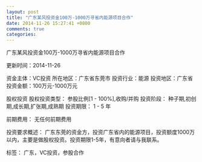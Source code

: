 ```yaml
---
layout: post
title: "广东某风投资金100万-1000万寻省内能源项目合作"
date: 2014-11-26 15:27:41 +0800
comments: true
categories: 
---
```

广东某风投资金100万-1000万寻省内能源项目合作



更新时间：2014-11-26

资金主体：VC投资
所在地区：广东省东莞市
投资行业：能源
投资地区：广东省
投资金额：100万元-1000万元

股权投资
股权投资类型：
                            参股比例[1 - 100%],收购/并购 
                                                                                投资阶段：
                            种子期,初创期,成长期,扩张期,成熟期 
                                                                                                                                        投资期限：
                            1 - 5 年

前期费用：
无任何前期费用

投资要求概述：
广东东莞的资金方，投资广东省内的能源项目，投资额度1000万以内，主要是做股权投资。投资期限1-5年，有意向者请与我联系。

标签：
广东，VC投资，参股合作


